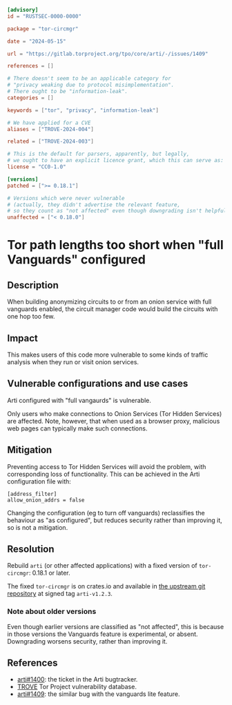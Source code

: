 ```toml
[advisory]
id = "RUSTSEC-0000-0000"

package = "tor-circmgr"

date = "2024-05-15"

url = "https://gitlab.torproject.org/tpo/core/arti/-/issues/1409"

references = []

# There doesn't seem to be an applicable category for
# "privacy weaking due to protocol misimplementation".
# There ought to be "information-leak".
categories = []

keywords = ["tor", "privacy", "information-leak"]

# We have applied for a CVE
aliases = ["TROVE-2024-004"]

related = ["TROVE-2024-003"]

# This is the default for parsers, apparently, but legally,
# we ought to have an explicit licence grant, which this can serve as:
license = "CC0-1.0"

[versions]
patched = [">= 0.18.1"]

# Versions which were never vulnerable
# (actually, they didn't advertise the relevant feature,
# so they count as "not affected" even though downgrading isn't helpful.)
unaffected = ["< 0.18.0"]
```
# Tor path lengths too short when "full Vanguards" configured

## Description

When building anonymizing circuits to or from an onion service with 
full vanguards enabled, 
the circuit manager code would build the circuits with one hop too few.

## Impact

This makes users of this code more vulnerable to some kinds of traffic analysis
when they run or visit onion services.

## Vulnerable configurations and use cases

Arti configured with "full vangaurds" is vulnerable.

Only users who make connections to Onion Services
(Tor Hidden Services) are affected.
Note, however, that when used as a browser proxy,
malicious web pages can typically make such connections.

## Mitigation

Preventing access to Tor Hidden Services will avoid the problem,
with corresponding loss of functionality.
This can be achieved in the Arti configuration file with:

```
[address_filter]
allow_onion_addrs = false
```

Changing the configuration (eg to turn off vanguards)
reclassifies the behaviour as "as configured",
but reduces security rather than improving it,
so is not a mitigation.

## Resolution

Rebuild `arti` (or other affected applications)
with a fixed version of `tor-circmgr`:
0.18.1 or later.

The fixed `tor-circmgr` is on crates.io and available in
[the upstream git repository](https://gitlab.torproject.org/tpo/core/arti)
at signed tag `arti-v1.2.3`.

### Note about older versions

Even though earlier versions are classified as "not affected",
this is because in those versions the Vanguards feature
is experimental, or absent.
Downgrading worsens security, rather than improving it.

## References

 * [arti#1400](https://gitlab.torproject.org/tpo/core/arti/-/issues/1400):
   the ticket in the Arti bugtracker.
 * [TROVE](https://gitlab.torproject.org/tpo/core/team/-/wikis/NetworkTeam/TROVE)
   Tor Project vulnerability database.
 * [arti#1409](https://gitlab.torproject.org/tpo/core/arti/-/issues/1409):
   the similar bug with the vanguards lite feature.
